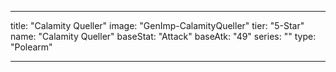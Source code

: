 ---

title: "Calamity Queller"
image: "GenImp-CalamityQueller"
tier: "5-Star"
name: "Calamity Queller"
baseStat: "Attack"
baseAtk: "49"
series: ""
type: "Polearm"

---